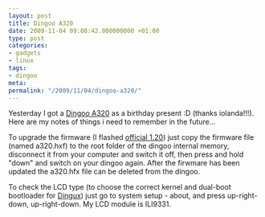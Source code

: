 ```yaml
---
layout: post
title: Dingoo A320
date: 2009-11-04 09:08:42.000000000 +01:00
type: post
categories:
- gadgets
- linux
tags:
- dingoo
meta:
permalink: "/2009/11/04/dingoo-a320/"
---
```

Yesterday I got a [Dingoo A320](http://www.dingoo888.cn/) as a birthday present :D (thanks iolanda!!!). Here are my notes of things i need to remember in the future...

To upgrade the firmware (I flashed [official 1.20](http://dingoo-scene.blogspot.com/2009/11/firmware-120-seen-in-wild-fixes-yb.html)) just copy the firmware file (named a320.hxf) to the root folder of the dingoo internal memory, disconnect it from your computer and switch it off, then press and hold "down" and switch on your dingoo again. After the firwmare has been updated the a320.hfx file can be deleted from the dingoo.

To check the LCD type (to choose the correct kernel and dual-boot bootloader for [Dingux](http://www.dingux.com)) just go to system setup - about, and press up-right-down, up-right-down. My LCD module is ILI9331.

